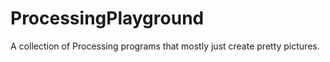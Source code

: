 # ProcessingPlayground
A collection of Processing programs that mostly just create pretty pictures.
